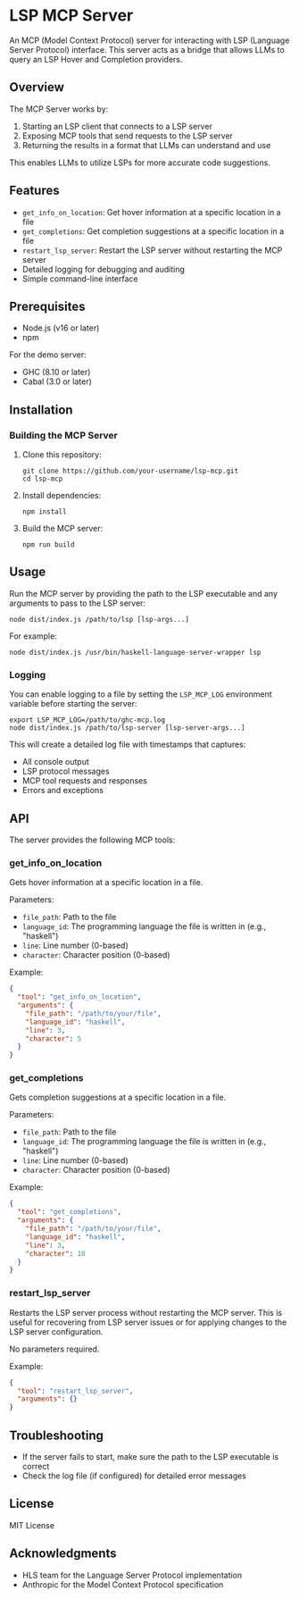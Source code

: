 # LSP MCP Server

An MCP (Model Context Protocol) server for interacting with  LSP (Language Server Protocol) interface.
This server acts as a bridge that allows LLMs to query an LSP Hover and Completion providers.

## Overview

The  MCP Server works by:
1. Starting an LSP client that connects to a LSP server
2. Exposing MCP tools that send requests to the LSP server
3. Returning the results in a format that LLMs can understand and use

This enables LLMs to utilize LSPs for more accurate code suggestions.


## Features

- `get_info_on_location`: Get hover information at a specific location in a file
- `get_completions`: Get completion suggestions at a specific location in a file
- `restart_lsp_server`: Restart the LSP server without restarting the MCP server
- Detailed logging for debugging and auditing
- Simple command-line interface

## Prerequisites

- Node.js (v16 or later)
- npm

For the demo server:
- GHC (8.10 or later)
- Cabal (3.0 or later)

## Installation

### Building the MCP Server

1. Clone this repository:
   ```
   git clone https://github.com/your-username/lsp-mcp.git
   cd lsp-mcp
   ```

2. Install dependencies:
   ```
   npm install
   ```

3. Build the MCP server:
   ```
   npm run build
   ```

## Usage

Run the MCP server by providing the path to the LSP executable and any arguments to pass to the LSP server:

```
node dist/index.js /path/to/lsp [lsp-args...]
```

For example:
```
node dist/index.js /usr/bin/haskell-language-server-wrapper lsp
```

### Logging

You can enable logging to a file by setting the `LSP_MCP_LOG` environment variable before starting the server:

```
export LSP_MCP_LOG=/path/to/ghc-mcp.log
node dist/index.js /path/to/lsp-server [lsp-server-args...]
```

This will create a detailed log file with timestamps that captures:
- All console output
- LSP protocol messages
- MCP tool requests and responses
- Errors and exceptions

## API

The server provides the following MCP tools:

### get_info_on_location

Gets hover information at a specific location in a file.

Parameters:
- `file_path`: Path to the file
- `language_id`: The programming language the file is written in (e.g., "haskell")
- `line`: Line number (0-based)
- `character`: Character position (0-based)

Example:
```json
{
  "tool": "get_info_on_location",
  "arguments": {
    "file_path": "/path/to/your/file",
    "language_id": "haskell",
    "line": 3,
    "character": 5
  }
}
```

### get_completions

Gets completion suggestions at a specific location in a file.

Parameters:
- `file_path`: Path to the file
- `language_id`: The programming language the file is written in (e.g., "haskell")
- `line`: Line number (0-based)
- `character`: Character position (0-based)

Example:
```json
{
  "tool": "get_completions",
  "arguments": {
    "file_path": "/path/to/your/file",
    "language_id": "haskell",
    "line": 3,
    "character": 10
  }
}
```

### restart_lsp_server

Restarts the LSP server process without restarting the MCP server. This is useful for recovering from LSP server issues or for applying changes to the LSP server configuration.

No parameters required.

Example:
```json
{
  "tool": "restart_lsp_server",
  "arguments": {}
}
```

## Troubleshooting

- If the server fails to start, make sure the path to the LSP executable is correct
- Check the log file (if configured) for detailed error messages

## License

MIT License

## Acknowledgments

- HLS team for the Language Server Protocol implementation
- Anthropic for the Model Context Protocol specification
